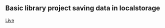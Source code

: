 ## Basic library project saving data in localstorage

<a href="http://magiclibrary.surge.sh" target="_blank" rel="noopener noreferrer">Live</a>
